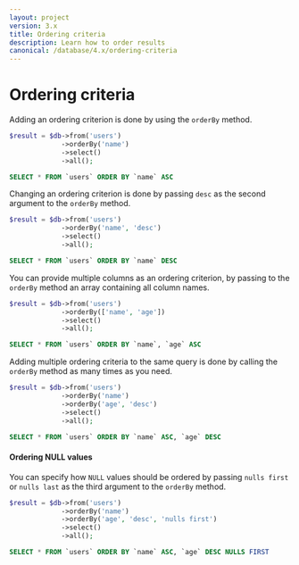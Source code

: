 ```yaml
---
layout: project
version: 3.x
title: Ordering criteria
description: Learn how to order results
canonical: /database/4.x/ordering-criteria
---
```

# Ordering criteria

Adding an ordering criterion is done by using the `orderBy` method.

```php
$result = $db->from('users')
             ->orderBy('name')
             ->select()
             ->all();
```
```sql
SELECT * FROM `users` ORDER BY `name` ASC
```

Changing an ordering criterion is done by passing `desc` as the second argument to the `orderBy` method.

```php
$result = $db->from('users')
             ->orderBy('name', 'desc')
             ->select()
             ->all();
```
```sql
SELECT * FROM `users` ORDER BY `name` DESC
```

You can provide multiple columns as an ordering criterion, by passing to the `orderBy` method 
an array containing all column names.

```php
$result = $db->from('users')
             ->orderBy(['name', 'age'])
             ->select()
             ->all();
```
```sql
SELECT * FROM `users` ORDER BY `name`, `age` ASC
```

Adding multiple ordering criteria to the same query is done by calling the `orderBy` 
method as many times as you need.

```php
$result = $db->from('users')
             ->orderBy('name')
             ->orderBy('age', 'desc')
             ->select()
             ->all();
```
```sql
SELECT * FROM `users` ORDER BY `name` ASC, `age` DESC
```

#### Ordering NULL values

You can specify how `NULL` values should be ordered by passing `nulls first` or 
`nulls last` as the third argument to the `orderBy` method.

```php
$result = $db->from('users')
             ->orderBy('name')
             ->orderBy('age', 'desc', 'nulls first')
             ->select()
             ->all();
```
```sql
SELECT * FROM `users` ORDER BY `name` ASC, `age` DESC NULLS FIRST
```


